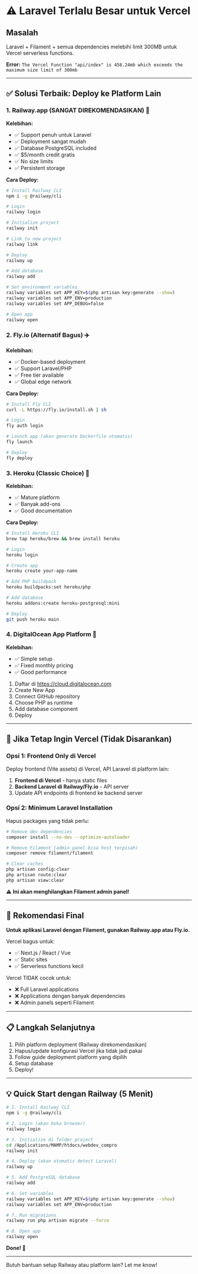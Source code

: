 # ⚠️ Laravel Terlalu Besar untuk Vercel

## Masalah

Laravel + Filament + semua dependencies melebihi limit 300MB untuk Vercel serverless functions.

**Error:** `The Vercel Function "api/index" is 458.24mb which exceeds the maximum size limit of 300mb`

---

## ✅ Solusi Terbaik: Deploy ke Platform Lain

### 1. Railway.app (SANGAT DIREKOMENDASIKAN) 🚀

**Kelebihan:**
- ✅ Support penuh untuk Laravel
- ✅ Deployment sangat mudah
- ✅ Database PostgreSQL included
- ✅ $5/month credit gratis
- ✅ No size limits
- ✅ Persistent storage

**Cara Deploy:**

```bash
# Install Railway CLI
npm i -g @railway/cli

# Login
railway login

# Initialize project
railway init

# Link to new project
railway link

# Deploy
railway up

# Add database
railway add

# Set environment variables
railway variables set APP_KEY=$(php artisan key:generate --show)
railway variables set APP_ENV=production
railway variables set APP_DEBUG=false

# Open app
railway open
```

### 2. Fly.io (Alternatif Bagus) ✈️

**Kelebihan:**
- ✅ Docker-based deployment
- ✅ Support Laravel/PHP
- ✅ Free tier available
- ✅ Global edge network

**Cara Deploy:**

```bash
# Install Fly CLI
curl -L https://fly.io/install.sh | sh

# Login
fly auth login

# Launch app (akan generate Dockerfile otomatis)
fly launch

# Deploy
fly deploy
```

### 3. Heroku (Classic Choice) 🎯

**Kelebihan:**
- ✅ Mature platform
- ✅ Banyak add-ons
- ✅ Good documentation

**Cara Deploy:**

```bash
# Install Heroku CLI
brew tap heroku/brew && brew install heroku

# Login
heroku login

# Create app
heroku create your-app-name

# Add PHP buildpack
heroku buildpacks:set heroku/php

# Add database
heroku addons:create heroku-postgresql:mini

# Deploy
git push heroku main
```

### 4. DigitalOcean App Platform 🌊

**Kelebihan:**
- ✅ Simple setup
- ✅ Fixed monthly pricing
- ✅ Good performance

1. Daftar di https://cloud.digitalocean.com
2. Create New App
3. Connect GitHub repository
4. Choose PHP as runtime
5. Add database component
6. Deploy

---

## 🔧 Jika Tetap Ingin Vercel (Tidak Disarankan)

### Opsi 1: Frontend Only di Vercel

Deploy frontend (Vite assets) di Vercel, API Laravel di platform lain:

1. **Frontend di Vercel** - hanya static files
2. **Backend Laravel di Railway/Fly.io** - API server
3. Update API endpoints di frontend ke backend server

### Opsi 2: Minimum Laravel Installation

Hapus packages yang tidak perlu:

```bash
# Remove dev dependencies
composer install --no-dev --optimize-autoloader

# Remove Filament (admin panel bisa host terpisah)
composer remove filament/filament

# Clear caches
php artisan config:clear
php artisan route:clear
php artisan view:clear
```

⚠️ **Ini akan menghilangkan Filament admin panel!**

---

## 🎯 Rekomendasi Final

**Untuk aplikasi Laravel dengan Filament, gunakan Railway.app atau Fly.io.**

Vercel bagus untuk:
- ✅ Next.js / React / Vue
- ✅ Static sites
- ✅ Serverless functions kecil

Vercel TIDAK cocok untuk:
- ❌ Full Laravel applications
- ❌ Applications dengan banyak dependencies
- ❌ Admin panels seperti Filament

---

## 📋 Langkah Selanjutnya

1. Pilih platform deployment (Railway direkomendasikan)
2. Hapus/update konfigurasi Vercel jika tidak jadi pakai
3. Follow guide deployment platform yang dipilih
4. Setup database
5. Deploy!

---

## 💡 Quick Start dengan Railway (5 Menit)

```bash
# 1. Install Railway CLI
npm i -g @railway/cli

# 2. Login (akan buka browser)
railway login

# 3. Initialize di folder project
cd /Applications/MAMP/htdocs/webdev_compro
railway init

# 4. Deploy (akan otomatis detect Laravel)
railway up

# 5. Add PostgreSQL database
railway add

# 6. Set variables
railway variables set APP_KEY=$(php artisan key:generate --show)
railway variables set APP_ENV=production

# 7. Run migrations
railway run php artisan migrate --force

# 8. Open app
railway open
```

**Done! 🎉**

---

Butuh bantuan setup Railway atau platform lain? Let me know!
